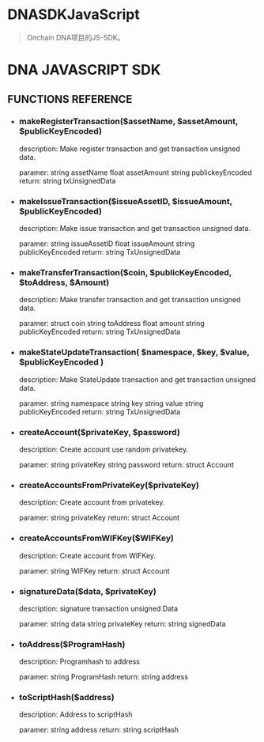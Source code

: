 # DNASDKJavaScript

> Onchain DNA项目的JS-SDK。



# DNA JAVASCRIPT SDK
## FUNCTIONS REFERENCE

- ### makeRegisterTransaction($assetName, $assetAmount, $publicKeyEncoded)
  description:
  Make register transaction and get transaction unsigned data.

  paramer:
  	string assetName
  	float  assetAmount
  	string publickeyEncoded
  return:
  	string txUnsignedData


- ### makeIssueTransaction($issueAssetID, $issueAmount, $publicKeyEncoded)
  description:
  Make issue transaction and get transaction unsigned data.

  paramer:
  	string issueAssetID
  	float  issueAmount
  	string publicKeyEncoded
  return:
  	string TxUnsignedData

- ### makeTransferTransaction($coin, $publicKeyEncoded, $toAddress, $Amount)
  description:
  Make transfer transaction and get transaction unsigned data.

  paramer:
  	struct coin
  	string toAddress
  	float  amount
  	string publicKeyEncoded
  return:
  	string TxUnsignedData

- ### makeStateUpdateTransaction( $namespace, $key, $value, $publicKeyEncoded )
  description:
  Make StateUpdate transaction and get transaction unsigned data.

  paramer:
  	string namespace
  	string key
  	string value
  	string publicKeyEncoded
  return:
  	string TxUnsignedData

- ### createAccount($privateKey, $password)
  description:
  Create account use random privatekey.

  paramer:
  	string privateKey
  	string password
  return:
  	struct Account

- ### createAccountsFromPrivateKey($privateKey)
  description:
  Create account from privatekey.

  paramer:
  	string privateKey
  return:
  	struct Account

- ### createAccountsFromWIFKey($WIFKey)
  description:
  Create account from WIFKey.

  paramer:
  	string WIFKey
  return:
  	struct Account

- ### signatureData($data, $privateKey)
  description:
  signature transaction unsigned Data

  paramer:
  	string data
    string privateKey
  return:
  	string signedData

- ### toAddress($ProgramHash)
  description:
  Programhash to address

  paramer:
  	string ProgramHash
  return:
  	string address

- ### toScriptHash($address)
  description:
  Address to scriptHash

  paramer:
  	string address
  return:
  	string scriptHash